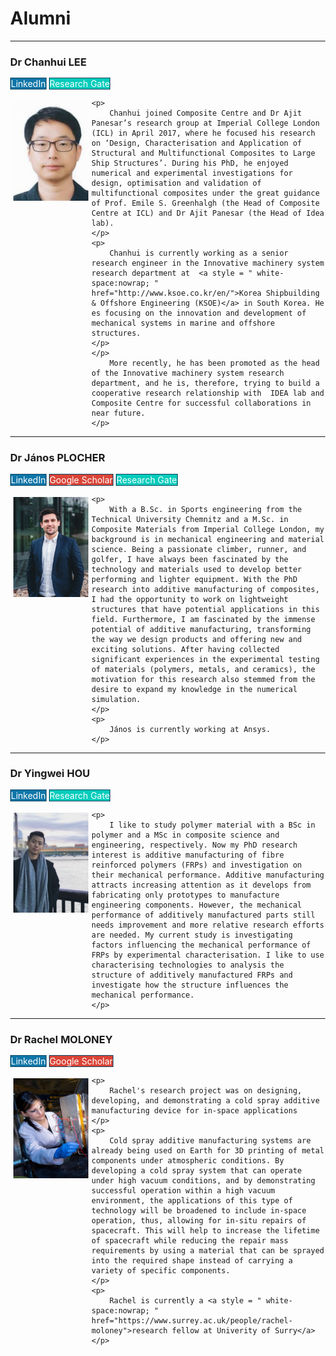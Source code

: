 <h1> Alumni </h1>
<!-- Add icon library -->
<link rel="stylesheet" href="https://cdnjs.cloudflare.com/ajax/libs/font-awesome/4.7.0/css/font-awesome.min.css">
<hr>
<h3 id="chanhui"> Dr Chanhui LEE </h3>
<a href="https://www.linkedin.com/in/chanhui-lee-929a1a16a/" style="text-decoration: none;" title="LinkedIn" class="btn btn-linkedin btn-lg" target = "_blank"><i class="fa fa-linkedin fa-fw"></i> LinkedIn</a>
<a href="https://www.researchgate.net/profile/Chan-Hui-Lee" style="text-decoration: none;" title="researchGate" class="researchGate" target = "_blank"> Research Gate</a>
<!-- <a href="#" style="text-decoration: none;" title="Twitter" class="twitter" target = "_blank"><i class="fa fa-twitter fa-fw"></i> Tweet</a> -->
<div class="square">
	<div>
		<img src="/../_profilePhotos/chanhui.jpg" width=120 height=160
				alt="Chanhui", style="float: left; margin:5px">
	</div>
	
	<p>
		Chanhui joined Composite Centre and Dr Ajit Panesar’s research group at Imperial College London (ICL) in April 2017, where he focused his research on ‘Design, Characterisation and Application of Structural and Multifunctional Composites to Large Ship Structures’. During his PhD, he enjoyed numerical and experimental investigations for design, optimisation and validation of multifunctional composites under the great guidance of Prof. Emile S. Greenhalgh (the Head of Composite Centre at ICL) and Dr Ajit Panesar (the Head of Idea lab).
	</p>
	<p>
		Chanhui is currently working as a senior research engineer in the Innovative machinery system research department at  <a style = " white-space:nowrap; " href="http://www.ksoe.co.kr/en/">Korea Shipbuilding & Offshore Engineering (KSOE)</a> in South Korea. He es focusing on the innovation and development of mechanical systems in marine and offshore structures. 
	</p>
	</p>	
		More recently, he has been promoted as the head of the Innovative machinery system research department, and he is, therefore, trying to build a cooperative research relationship with  IDEA lab and Composite Centre for successful collaborations in near future.
	</p>
</div>

<hr>
<h3 id="janos"> Dr János PLOCHER </h3>
<a href="https://www.linkedin.com/in/j%C3%A1nos-plocher-76ab60127/" style="text-decoration: none;" title="LinkedIn" class="btn btn-linkedin btn-lg" target = "_blank"><i class="fa fa-linkedin fa-fw"></i> LinkedIn</a>
<a href="https://scholar.google.com/citations?user=W8pi7-AAAAAJ&hl=de" style="text-decoration: none;" title="Google" class="Google" target = "_blank"><i class="fa fa-google fa-fw"></i> Google Scholar</a>
<a href="https://www.researchgate.net/profile/Janos-Plocher" style="text-decoration: none;" title="researchGate" class="researchGate" target = "_blank"> Research Gate</a>
<div class="square">
	<div>
		<img src="/../_profilePhotos/janos.jpg" width=120 height=160
				alt="János", style="float: left; margin:5px">
	</div>
	
	<p>
		With a B.Sc. in Sports engineering from the Technical University Chemnitz and a M.Sc. in Composite Materials from Imperial College London, my background is in mechanical engineering and material science. Being a passionate climber, runner, and golfer, I have always been fascinated by the technology and materials used to develop better performing and lighter equipment. With the PhD research into additive manufacturing of composites, I had the opportunity to work on lightweight structures that have potential applications in this field. Furthermore, I am fascinated by the immense potential of additive manufacturing, transforming the way we design products and offering new and exciting solutions. After having collected significant experiences in the experimental testing of materials (polymers, metals, and ceramics), the motivation for this research also stemmed from the desire to expand my knowledge in the numerical simulation. 
	</p>
	<p>
		János is currently working at Ansys.
	</p>
</div>

<hr>
<h3 id="yingwei"> Dr Yingwei HOU </h3>
<a href="http://www.linkedin.com/in/yingwei-hou" style="text-decoration: none;" title="LinkedIn" class="btn btn-linkedin btn-lg" target = "_blank"><i class="fa fa-linkedin fa-fw"></i> LinkedIn</a>
<a href="https://www.researchgate.net/profile/Yingwei-Hou" style="text-decoration: none;" title="researchGate" class="researchGate" target = "_blank"> Research Gate</a>
<!-- <a href="#" style="text-decoration: none;" title="Twitter" class="twitter" target = "_blank"><i class="fa fa-twitter fa-fw"></i> Tweet</a> -->
<div class="square">
	<div>
		<img src="/../_profilePhotos/yingwei.jpg" width=120 height=160
				alt="Yingwei", style="float: left; margin:5px">
	</div>
	
	<p>
		I like to study polymer material with a BSc in polymer and a MSc in composite science and engineering, respectively. Now my PhD research interest is additive manufacturing of fibre reinforced polymers (FRPs) and investigation on their mechanical performance. Additive manufacturing attracts increasing attention as it develops from fabricating only prototypes to manufacture engineering components. However, the mechanical performance of additively manufactured parts still needs improvement and more relative research efforts are needed. My current study is investigating factors influencing the mechanical performance of FRPs by experimental characterisation. I like to use characterising technologies to analysis the structure of additively manufactured FRPs and investigate how the structure influences the mechanical performance. 
	</p>
</div>

<hr>
<h3 id="rachel"> Dr Rachel MOLONEY </h3>
<a href="https://www.linkedin.com/in/rachel-moloney/ " style="text-decoration: none;" title="LinkedIn" class="btn btn-linkedin btn-lg" target = "_blank"><i class="fa fa-linkedin fa-fw"></i> LinkedIn</a>
<a href="https://scholar.google.com/citations?user=uuWKT5QAAAAJ&hl=en" style="text-decoration: none;" title="Google" class="Google" target = "_blank"><i class="fa fa-google fa-fw"></i> Google Scholar</a>
<div class="square">
	<div>
		<img src="/../_profilePhotos/rachel.jpg" width=120 height=160
				alt="Rachel", style="float: left; margin:5px">
	</div>
	
	<p>
		Rachel's research project was on designing, developing, and demonstrating a cold spray additive manufacturing device for in-space applications
	</p>
	<p>
		Cold spray additive manufacturing systems are already being used on Earth for 3D printing of metal components under atmospheric conditions. By developing a cold spray system that can operate under high vacuum conditions, and by demonstrating successful operation within a high vacuum environment, the applications of this type of technology will be broadened to include in-space operation, thus, allowing for in-situ repairs of spacecraft. This will help to increase the lifetime of spacecraft while reducing the repair mass requirements by using a material that can be sprayed into the required shape instead of carrying a variety of specific components.	
	</p>
	<p>
		Rachel is currently a <a style = " white-space:nowrap; " href="https://www.surrey.ac.uk/people/rachel-moloney">research fellow at Univerity of Surry</a> 
	</p>
</div>


<style>
	body {
		margin: 0px;
		text-align: left;
	}

	/* img {
		float: left;
		margin: 0px;
	} */
	p {
		padding-left: 5px;
		text-align: justify;
		font-size: 16px;
	}

   	.btn-linkedin {
        background: #0E76A8;
        border-radius: 0;
        color: #fff;
        border-width: 1px;
        border-style: solid;
        border-color: #084461;
	}
	.btn-linkedin:link, .btn-linkedin:visited {
	    color: #fff;
	}
	.btn-linkedin:active, .btn-linkedin:hover {
        background: #0E76A8;
        color: #fff;
	}

    .twitter {
        background-color: #55acee;
        color: #fff;
        border-width: 1px;
	    border-style: solid;
	    border-color: #084461;
        border-radius: 0;
    }
    .twitter:link, .twitter:visited {
	    color: #fff;
	}
	.twitter:active, .twitter:hover {
	    background: #55acee;
	    color: #fff;
	}
    .linkedin {
        background-color: #0077b5;
    }

	.researchGate{
		background-color: #0cb;
		color: #FFFFFF;
		border-width: 1px;
		border-style: solid;
		border-color: #084461;
		border-radius: 0;
	}
	.researchGate:link, .researchGate:visited {
	  	color: #FFFFFF;
	}
	.researchGate:active, .researchGate:hover {
		background: #0cb;
		color: #fff;
	}
	.Google{
		background-color: #DB4437;
		color: #fff;
		border-width: 1px;
		border-style: solid;
		border-color: #084461;
		border-radius: 0;
	}
	.Google:link, .Google:visited {
	  	color: #fff;
	}
	.Google:active, .Google:hover {
		background: #DB4437;
		color: #fff;
	}
</style>